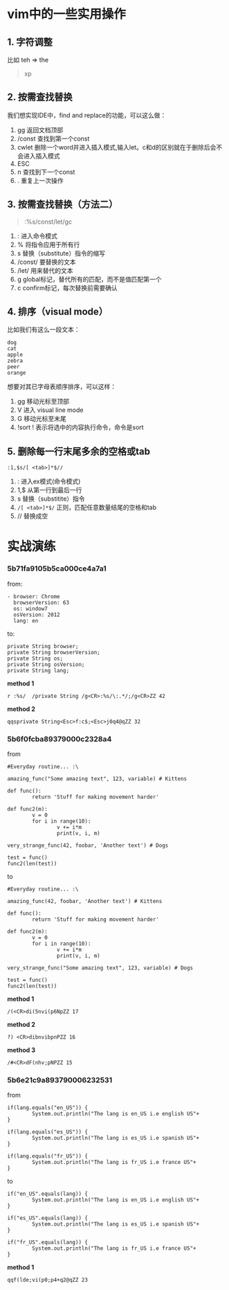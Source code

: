 # vim中的一些实用操作

## 1. 字符调整

比如 teh => the

> xp

## 2. 按需查找替换

我们想实现IDE中，find and replace的功能，可以这么做：

1. gg 返回文档顶部
2. /const 查找到第一个const
3. cwlet 删除一个word并进入插入模式,输入let。c和d的区别就在于删除后会不会进入插入模式
4. ESC
5. n 查找到下一个const
6. . 重复上一次操作

<!-- more -->

## 3. 按需查找替换（方法二）

> :%s/const/let/gc

1. : 进入命令模式
2. % 将指令应用于所有行
3. s 替换（substitute）指令的缩写
4. /const/ 要替换的文本
5. /let/ 用来替代的文本
6. g global标记，替代所有的匹配，而不是值匹配第一个
7. c confirm标记，每次替换前需要确认

## 4. 排序（visual mode）

比如我们有这么一段文本：

```
dog
cat
apple
zebra
peer
orange
```

想要对其已字母表顺序排序，可以这样：

1. gg 移动光标至顶部
2. V  进入 visual line mode
3. G  移动光标至末尾
4. !sort  ! 表示将选中的内容执行命令，命令是sort

## 5. 删除每一行末尾多余的空格或tab

```
:1,$s/[ <tab>]*$//
```

1. : 进入ex模式(命令模式)
2. 1,$ 从第一行到最后一行
3. s  替换（substitite）指令
4. ```/[ <tab>]*$/``` 正则，匹配任意数量结尾的空格和tab
5. // 替换成空

# 实战演练

### 5b71fa9105b5ca000ce4a7a1

from:
```
- browser: Chrome
  browserVersion: 63
  os: window7
  osVersion: 2012
  lang: en
```

to:
```
private String browser;
private String browserVersion;
private String os;
private String osVersion;
private String lang;
```

**method 1**
```
r :%s/  /private String /g<CR>:%s/\:.*/;/g<CR>ZZ 42
```
**method 2**
```
qqsprivate String<Esc>f:c$;<Esc>j0q4@qZZ 32
```

### 5b6f0fcba89379000c2328a4

from
```
#Everyday routine... :\ 

amazing_func("Some amazing text", 123, variable) # Kittens

def func():
        return 'Stuff for making movement harder'

def func2(m):
        v = 0
        for i in range(10):
                v += i*m
                print(v, i, m)

very_strange_func(42, foobar, 'Another text') # Dogs

test = func()
func2(len(test))
```

to
```
#Everyday routine... :\ 

amazing_func(42, foobar, 'Another text') # Kittens

def func():
        return 'Stuff for making movement harder'

def func2(m):
        v = 0
        for i in range(10):
                v += i*m
                print(v, i, m)

very_strange_func("Some amazing text", 123, variable) # Dogs

test = func()
func2(len(test))
```

**method 1**
```
/(<CR>di(5nvi(p6NpZZ 17
```
**method 2**
```
?) <CR>dibnvibpnPZZ 16
```
**method 3**
```
/#<CR>dF(nhv;pNPZZ 15
```

### 5b6e21c9a893790006232531

from
```
if(lang.equals("en_US")) {
        System.out.println("The lang is en_US i.e english US"+
}

if(lang.equals("es_US")) {
        System.out.println("The lang is es_US i.e spanish US"+
}

if(lang.equals("fr_US")) {
        System.out.println("The lang is fr_US i.e france US"+
}
```
to
```
if("en_US".equals(lang)) {
        System.out.println("The lang is en_US i.e english US"+
}

if("es_US".equals(lang)) {
        System.out.println("The lang is es_US i.e spanish US"+
}

if("fr_US".equals(lang)) {
        System.out.println("The lang is fr_US i.e france US"+
}
```
**method 1**
```
qqf(lde;vi(p0;p4+q2@qZZ 23
```